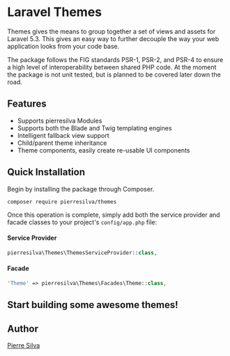 Laravel Themes
==================
Themes gives the means to group together a set of views and assets for Laravel 5.3. 
This gives an easy way to further decouple the way your web application looks from your code base.

The package follows the FIG standards PSR-1, PSR-2, and PSR-4 to ensure a high level of interoperability between shared PHP code. At the moment the package is not unit tested, but is planned to be covered later down the road.

Features
--------
- Supports pierresilva Modules
- Supports both the Blade and Twig templating engines
- Intelligent fallback view support
- Child/parent theme inheritance
- Theme components, easily create re-usable UI components

Quick Installation
------------------
Begin by installing the package through Composer.

```
composer require pierresilva/themes
```

Once this operation is complete, simply add both the service provider and facade classes to your project's `config/app.php` file:

#### Service Provider
```php
pierresilva\Themes\ThemesServiceProvider::class,
```

#### Facade
```php
'Theme' => pierresilva\Themes\Facades\Theme::class,
```

## Start building some awesome themes!

## Author

[Pierre Silva](http://www.lab3studio.com)